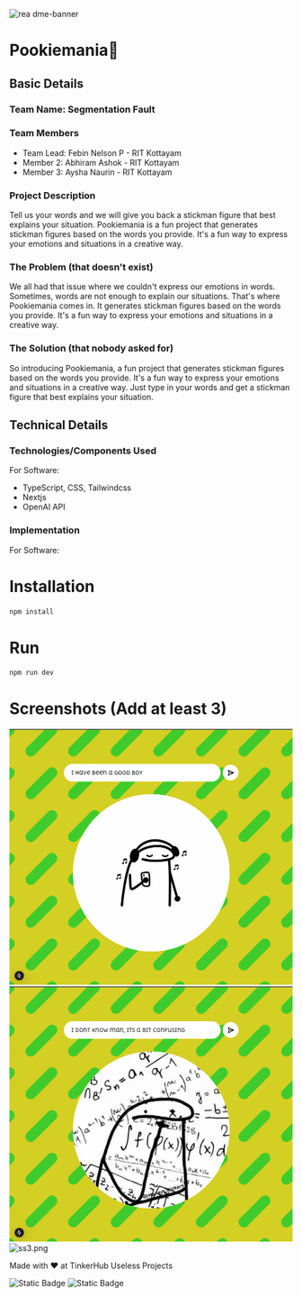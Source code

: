<img width="1280" alt="rea
dme-banner" src="https://github.com/user-attachments/assets/35332e92-44cb-425b-9dff-27bcf1023c6c">

# Pookiemania🎯


## Basic Details
### Team Name: Segmentation Fault


### Team Members
- Team Lead: Febin Nelson P - RIT Kottayam
- Member 2: Abhiram Ashok - RIT Kottayam
- Member 3: Aysha Naurin - RIT Kottayam

### Project Description
Tell us your words and we will give you back a stickman figure that best explains your situation. Pookiemania is a fun project that generates stickman figures based on the words you provide. It's a fun way to express your emotions and situations in a creative way.

### The Problem (that doesn't exist)
We all had that issue where we couldn't express our emotions in words. Sometimes, words are not enough to explain our situations. That's where Pookiemania comes in. It generates stickman figures based on the words you provide. It's a fun way to express your emotions and situations in a creative way.

### The Solution (that nobody asked for)
So introducing Pookiemania, a fun project that generates stickman figures based on the words you provide. It's a fun way to express your emotions and situations in a creative way. Just type in your words and get a stickman figure that best explains your situation.

## Technical Details
### Technologies/Components Used
For Software:
- TypeScript, CSS, Tailwindcss
- Nextjs
- OpenAI API


### Implementation
For Software:
# Installation
```bash
npm install
```

# Run
```bash
npm run dev
```

# Screenshots (Add at least 3)
![ss1.png](public/ss1.png)
![ss2.png](public/ss2.png)
![ss3.png](public/ss3.png)

Made with ❤️ at TinkerHub Useless Projects

![Static Badge](https://img.shields.io/badge/TinkerHub-24?color=%23000000&link=https%3A%2F%2Fwww.tinkerhub.org%2F)
![Static Badge](https://img.shields.io/badge/UselessProject--24-24?link=https%3A%2F%2Fwww.tinkerhub.org%2Fevents%2FQ2Q1TQKX6Q%2FUseless%2520Projects)
